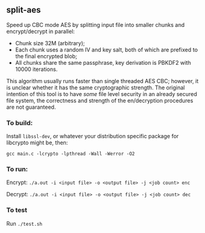 ## split-aes

Speed up CBC mode AES by splitting input file into smaller chunks and encrypt/decrypt in parallel:

- Chunk size 32M (arbitrary);
- Each chunk uses a random IV and key salt, both of which are prefixed to the final encrypted blob;
- All chunks share the same passphrase, key derivation is PBKDF2 with 10000 iterations.

This algorithm usually runs faster than single threaded AES CBC; however, it is unclear whether it has the same cryptographic strength. The original intention of this tool is to have *some* file level security in an already secured file system, the correctness and strength of the en/decryption procedures are not guaranteed.

### To build:

Install `libssl-dev`, or whatever your distribution specific package for libcrypto might be, then:

`gcc main.c -lcrypto -lpthread -Wall -Werror -O2`

### To run:

Encrypt: `./a.out -i <input file> -o <output file> -j <job count> enc`

Decrypt: `./a.out -i <input file> -o <output file> -j <job count> dec`

### To test

Run `./test.sh`

